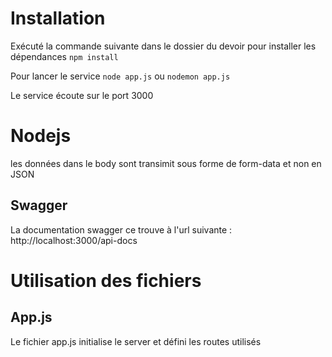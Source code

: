 # Installation
Exécuté la commande suivante dans le dossier du devoir pour installer les dépendances
`npm install`

Pour lancer le service 
`node app.js` ou `nodemon app.js`

Le service écoute sur le port 3000

# Nodejs
les données dans le body sont transimit sous forme de form-data et non en JSON 

## Swagger 
La documentation swagger ce trouve à l'url suivante : http://localhost:3000/api-docs

# Utilisation des fichiers
## App.js
Le fichier app.js initialise le server et défini les routes utilisés